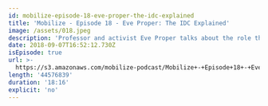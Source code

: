 ```yaml
---
id: mobilize-episode-18-eve-proper-the-idc-explained
title: 'Mobilize - Episode 18 - Eve Proper: The IDC Explained'
image: /assets/018.jpeg
description: 'Professor and activist Eve Proper talks about the role the Independent Democratic Conference plays in the New York State Legislature and why the upcoming Democratic primaries are so important. Time to dismantle the IDC (for real this time).'
date: 2018-09-07T16:52:12.730Z
isEpisode: true
url: >-
  https://s3.amazonaws.com/mobilize-podcast/Mobilize+-+Episode+18+-+Eve+Proper_.mp3
length: '44576839'
duration: '18:16'
explicit: 'no'
---
```

